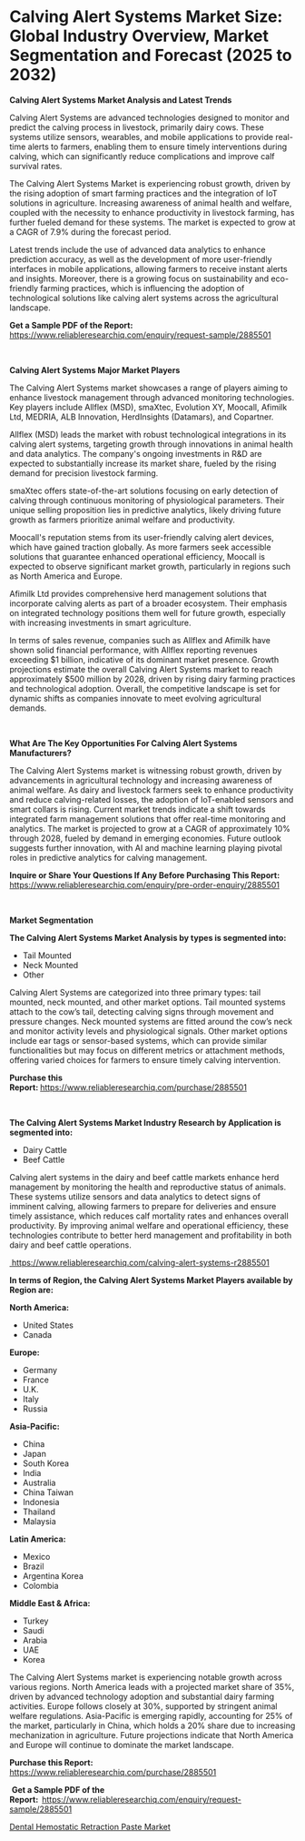 <p><h1>Calving Alert Systems Market Size: Global Industry Overview, Market Segmentation and Forecast (2025 to 2032)</h1></p><p><strong>Calving Alert Systems Market Analysis and Latest Trends</strong></p>
<p><p>Calving Alert Systems are advanced technologies designed to monitor and predict the calving process in livestock, primarily dairy cows. These systems utilize sensors, wearables, and mobile applications to provide real-time alerts to farmers, enabling them to ensure timely interventions during calving, which can significantly reduce complications and improve calf survival rates.</p><p>The Calving Alert Systems Market is experiencing robust growth, driven by the rising adoption of smart farming practices and the integration of IoT solutions in agriculture. Increasing awareness of animal health and welfare, coupled with the necessity to enhance productivity in livestock farming, has further fueled demand for these systems. The market is expected to grow at a CAGR of 7.9% during the forecast period. </p><p>Latest trends include the use of advanced data analytics to enhance prediction accuracy, as well as the development of more user-friendly interfaces in mobile applications, allowing farmers to receive instant alerts and insights. Moreover, there is a growing focus on sustainability and eco-friendly farming practices, which is influencing the adoption of technological solutions like calving alert systems across the agricultural landscape.</p></p>
<p><strong>Get a Sample PDF of the Report:&nbsp;</strong> <a href="https://www.reliableresearchiq.com/enquiry/request-sample/2885501?utm_campaign=3074&utm_medium=2&utm_source=Github&utm_content=ia&utm_term=13032025&utm_id=calving-alert-systems">https://www.reliableresearchiq.com/enquiry/request-sample/2885501</a></p>
<p>&nbsp;</p>
<p><strong>Calving Alert Systems Major Market Players</strong></p>
<p><p>The Calving Alert Systems market showcases a range of players aiming to enhance livestock management through advanced monitoring technologies. Key players include Allflex (MSD), smaXtec, Evolution XY, Moocall, Afimilk Ltd, MEDRIA, ALB Innovation, HerdInsights (Datamars), and Copartner.</p><p>Allflex (MSD) leads the market with robust technological integrations in its calving alert systems, targeting growth through innovations in animal health and data analytics. The company's ongoing investments in R&D are expected to substantially increase its market share, fueled by the rising demand for precision livestock farming.</p><p>smaXtec offers state-of-the-art solutions focusing on early detection of calving through continuous monitoring of physiological parameters. Their unique selling proposition lies in predictive analytics, likely driving future growth as farmers prioritize animal welfare and productivity.</p><p>Moocall's reputation stems from its user-friendly calving alert devices, which have gained traction globally. As more farmers seek accessible solutions that guarantee enhanced operational efficiency, Moocall is expected to observe significant market growth, particularly in regions such as North America and Europe.</p><p>Afimilk Ltd provides comprehensive herd management solutions that incorporate calving alerts as part of a broader ecosystem. Their emphasis on integrated technology positions them well for future growth, especially with increasing investments in smart agriculture.</p><p>In terms of sales revenue, companies such as Allflex and Afimilk have shown solid financial performance, with Allflex reporting revenues exceeding $1 billion, indicative of its dominant market presence. Growth projections estimate the overall Calving Alert Systems market to reach approximately $500 million by 2028, driven by rising dairy farming practices and technological adoption. Overall, the competitive landscape is set for dynamic shifts as companies innovate to meet evolving agricultural demands.</p></p>
<p>&nbsp;</p>
<p><strong>What Are The Key Opportunities For Calving Alert Systems Manufacturers?</strong></p>
<p><p>The Calving Alert Systems market is witnessing robust growth, driven by advancements in agricultural technology and increasing awareness of animal welfare. As dairy and livestock farmers seek to enhance productivity and reduce calving-related losses, the adoption of IoT-enabled sensors and smart collars is rising. Current market trends indicate a shift towards integrated farm management solutions that offer real-time monitoring and analytics. The market is projected to grow at a CAGR of approximately 10% through 2028, fueled by demand in emerging economies. Future outlook suggests further innovation, with AI and machine learning playing pivotal roles in predictive analytics for calving management.</p></p>
<p><strong>Inquire or Share Your Questions If Any Before Purchasing This Report:</strong> <a href="https://www.reliableresearchiq.com/enquiry/pre-order-enquiry/2885501?utm_campaign=3074&utm_medium=2&utm_source=Github&utm_content=ia&utm_term=13032025&utm_id=calving-alert-systems">https://www.reliableresearchiq.com/enquiry/pre-order-enquiry/2885501</a></p>
<p>&nbsp;</p>
<p><strong>Market Segmentation</strong></p>
<p><strong>The Calving Alert Systems Market Analysis by types is segmented into:</strong></p>
<p><ul><li>Tail Mounted</li><li>Neck Mounted</li><li>Other</li></ul></p>
<p><p>Calving Alert Systems are categorized into three primary types: tail mounted, neck mounted, and other market options. Tail mounted systems attach to the cow’s tail, detecting calving signs through movement and pressure changes. Neck mounted systems are fitted around the cow’s neck and monitor activity levels and physiological signals. Other market options include ear tags or sensor-based systems, which can provide similar functionalities but may focus on different metrics or attachment methods, offering varied choices for farmers to ensure timely calving intervention.</p></p>
<p><strong>Purchase this Report:&nbsp;</strong><a href="https://www.reliableresearchiq.com/purchase/2885501?utm_campaign=3074&utm_medium=2&utm_source=Github&utm_content=ia&utm_term=13032025&utm_id=calving-alert-systems">https://www.reliableresearchiq.com/purchase/2885501</a></p>
<p>&nbsp;</p>
<p><strong>The Calving Alert Systems Market Industry Research by Application is segmented into:</strong></p>
<p><ul><li>Dairy Cattle</li><li>Beef Cattle</li></ul></p>
<p><p>Calving alert systems in the dairy and beef cattle markets enhance herd management by monitoring the health and reproductive status of animals. These systems utilize sensors and data analytics to detect signs of imminent calving, allowing farmers to prepare for deliveries and ensure timely assistance, which reduces calf mortality rates and enhances overall productivity. By improving animal welfare and operational efficiency, these technologies contribute to better herd management and profitability in both dairy and beef cattle operations.</p></p>
<p><a href="https://www.reliableresearchiq.com/calving-alert-systems-r2885501?utm_campaign=3074&utm_medium=2&utm_source=Github&utm_content=ia&utm_term=13032025&utm_id=calving-alert-systems">&nbsp;https://www.reliableresearchiq.com/calving-alert-systems-r2885501</a></p>
<p><strong>In terms of Region, the Calving Alert Systems Market Players available by Region are:</strong></p>
<p>
    <p> <strong> North America: </strong>
        <ul>
            <li>United States</li>
            <li>Canada</li>
        </ul>
        </p> 
    <p> <strong> Europe: </strong>
        <ul>
            <li>Germany</li>
            <li>France</li>
            <li>U.K.</li>
            <li>Italy</li>
            <li>Russia</li>
        </ul>
        </p> 
    <p> <strong> Asia-Pacific: </strong>
        <ul>
            <li>China</li>
            <li>Japan</li>
            <li>South Korea</li>
            <li>India</li>
            <li>Australia</li>
            <li>China Taiwan</li>
            <li>Indonesia</li>
            <li>Thailand</li>
            <li>Malaysia</li>
        </ul>
        </p> 
    <p> <strong> Latin America: </strong>
        <ul>
            <li>Mexico</li>
            <li>Brazil</li>
            <li>Argentina Korea</li>
            <li>Colombia</li>
        </ul>
        </p> 
    <p> <strong> Middle East & Africa: </strong>
        <ul>
            <li>Turkey</li>
            <li>Saudi</li>
            <li>Arabia</li>
            <li>UAE</li>
            <li>Korea</li>
        </ul>
    </p>
    </p>
<p><p>The Calving Alert Systems market is experiencing notable growth across various regions. North America leads with a projected market share of 35%, driven by advanced technology adoption and substantial dairy farming activities. Europe follows closely at 30%, supported by stringent animal welfare regulations. Asia-Pacific is emerging rapidly, accounting for 25% of the market, particularly in China, which holds a 20% share due to increasing mechanization in agriculture. Future projections indicate that North America and Europe will continue to dominate the market landscape.</p></p>
<p><strong>Purchase this Report: </strong><a href="https://www.reliableresearchiq.com/purchase/2885501?utm_campaign=3074&utm_medium=2&utm_source=Github&utm_content=ia&utm_term=13032025&utm_id=calving-alert-systems">https://www.reliableresearchiq.com/purchase/2885501</a></p>
<p>&nbsp;<strong>Get a Sample PDF of the Report:&nbsp;&nbsp;</strong><a href="https://www.reliableresearchiq.com/enquiry/request-sample/2885501?utm_campaign=3074&utm_medium=2&utm_source=Github&utm_content=ia&utm_term=13032025&utm_id=calving-alert-systems">https://www.reliableresearchiq.com/enquiry/request-sample/2885501</a></p>
<p><strong></strong></p>
<p><p><a href="https://github.com/deyniphytic/Market-Research-Report-List-1/blob/main/dental-hemostatic-retraction-paste-market.md?utm_campaign=3074&utm_medium=2&utm_source=Github&utm_content=ia&utm_term=13032025&utm_id=calving-alert-systems">Dental Hemostatic Retraction Paste Market</a></p></p>